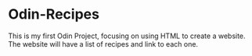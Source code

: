 # Odin-Recipes 
This is my first Odin Project, focusing on using HTML to create a website. The website will have a list of recipes and link to each one.